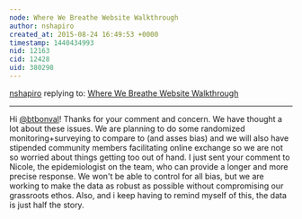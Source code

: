 ```yaml
---
node: Where We Breathe Website Walkthrough
author: nshapiro
created_at: 2015-08-24 16:49:53 +0000
timestamp: 1440434993
nid: 12163
cid: 12428
uid: 380298
---
```




[nshapiro](../profile/nshapiro) replying to: [Where We Breathe Website Walkthrough](../notes/nshapiro/08-24-2015/where-we-breathe-website-walkthrough)

----
Hi [@btbonval](/profile/btbonval)! Thanks for your comment and concern. We have thought a lot about these issues. We are planning to do some randomized monitoring+surveying to compare to (and asses bias) and we will also have stipended community members facilitating online exchange so we are not so worried about things getting too out of hand. I just sent your comment to Nicole, the epidemiologist on the team, who can provide a longer and more precise response. We won't be able to control for all bias, but we are working to make the data as robust as possible without compromising our grassroots ethos. Also, and i keep having to remind myself of this, the data is just half the story.